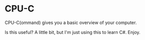 # CPU-C
CPU-C(ommand) gives you a basic overview of your computer.

Is this useful? A little bit, but I'm just using this to learn C#. Enjoy.

